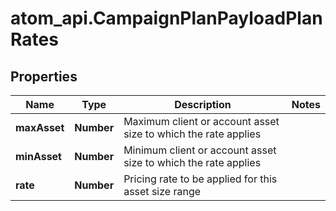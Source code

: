 # atom_api.CampaignPlanPayloadPlanRates

## Properties
Name | Type | Description | Notes
------------ | ------------- | ------------- | -------------
**maxAsset** | **Number** | Maximum client or account asset size to which the rate applies | 
**minAsset** | **Number** | Minimum client or account asset size to which the rate applies | 
**rate** | **Number** | Pricing rate to be applied for this asset size range | 



